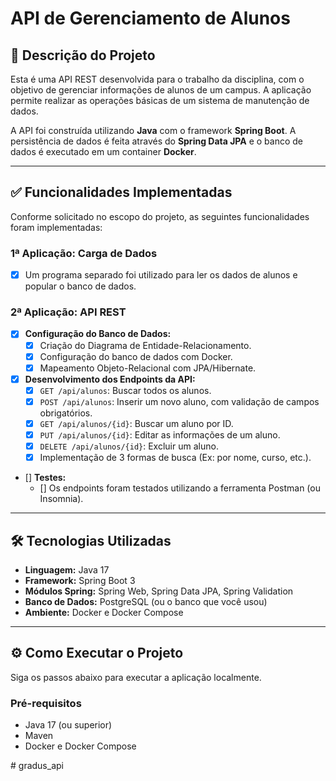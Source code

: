 # API de Gerenciamento de Alunos

## 📝 Descrição do Projeto

Esta é uma API REST desenvolvida para o trabalho da disciplina, com o objetivo de gerenciar informações de alunos de um campus. A aplicação permite realizar as operações básicas de um sistema de manutenção de dados.

A API foi construída utilizando **Java** com o framework **Spring Boot**. A persistência de dados é feita através do **Spring Data JPA** e o banco de dados é executado em um container **Docker**.

---

## ✅ Funcionalidades Implementadas

Conforme solicitado no escopo do projeto, as seguintes funcionalidades foram implementadas:

### 1ª Aplicação: Carga de Dados
- [x] Um programa separado foi utilizado para ler os dados de alunos e popular o banco de dados.

### 2ª Aplicação: API REST
- [x] **Configuração do Banco de Dados:**
    - [x] Criação do Diagrama de Entidade-Relacionamento.
    - [x] Configuração do banco de dados com Docker.
    - [x] Mapeamento Objeto-Relacional com JPA/Hibernate.
- [x] **Desenvolvimento dos Endpoints da API:**
    - [x] `GET /api/alunos`: Buscar todos os alunos.
    - [x] `POST /api/alunos`: Inserir um novo aluno, com validação de campos obrigatórios.
    - [x] `GET /api/alunos/{id}`: Buscar um aluno por ID.
    - [x] `PUT /api/alunos/{id}`: Editar as informações de um aluno.
    - [x] `DELETE /api/alunos/{id}`: Excluir um aluno.
    - [x] Implementação de 3 formas de busca (Ex: por nome, curso, etc.).
- [] **Testes:**
    - [] Os endpoints foram testados utilizando a ferramenta Postman (ou Insomnia).

---

## 🛠️ Tecnologias Utilizadas

*   **Linguagem:** Java 17
*   **Framework:** Spring Boot 3
*   **Módulos Spring:** Spring Web, Spring Data JPA, Spring Validation
*   **Banco de Dados:** PostgreSQL (ou o banco que você usou)
*   **Ambiente:** Docker e Docker Compose

---

## ⚙️ Como Executar o Projeto

Siga os passos abaixo para executar a aplicação localmente.

### Pré-requisitos
*   Java 17 (ou superior)
*   Maven
*   Docker e Docker Compose

#   g r a d u s _ a p i  
 